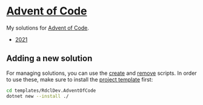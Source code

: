 # [Advent of Code](https://adventofcode.com/)

My solutions for [Advent of Code](https://adventofcode.com).

* [2021](AoC2021/)

## Adding a new solution

For managing solutions, you can use the [create](./scripts/create) and [remove](./scripts/remove) scripts.
In order to use these, make sure to install the [project template](./templates/RdclDev.AdventOfCode) first:

```bash
cd templates/RdclDev.AdventOfCode
dotnet new --install ./
```
